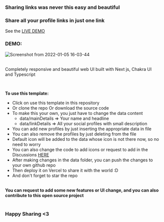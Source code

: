 ### Sharing links was never this easy and beautiful
### Share all your profile links in just one link

See the <a href="https://abhishek-links.vercel.app/">LIVE DEMO</a>

### DEMO:
![Screenshot from 2022-01-05 16-03-44](https://user-images.githubusercontent.com/77770628/148216345-48b24057-18dd-43a1-8e51-dc343a53ccb0.png)

<br/>Completely responsive and beautiful web UI built with Next js, Chakra UI and Typescript

<br/>

<strong>To use this template:</strong>

- Click on use this template in this repository
- Or clone the repo Or download the source code
- To make this your own, you just have to change the data content
    - data/mainDetails => Your name and headline
    - data/linkDetails => All your social profiles with small description
- You can add new profiles by just inserting the appropriate data in file
- You can also remove the profiles by just deleting from the file
- Default icon will be added to the data whose icon is not there now, so no need to worry
- You can also change the code to add icons or request to add in the Discussions <a href="https://github.com/abhijhacodes/linkhub/discussions">HERE</a>
- After making changes in the data folder, you can push the changes to your own github repo
- Then deploy it on Vercel to share it with the world :D
- And don't forget to star the repo

<br/><strong>You can request to add some new features or UI change, and you can also contribute to this open source project</strong>

### <br/>Happy Sharing <3